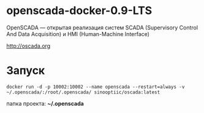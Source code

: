 # openscada-docker-0.9-LTS

OpenSCADA — открытая реализация систем SCADA (Supervisory Control And Data Acquisition) и HMI (Human-Machine Interface)

http://oscada.org

# Запуск

```docker run -d -p 10002:10002 --name openscada --restart=always -v ~/.openscada/:/root/.openscada/ sinooptiic/oscada:latest```

папка проекта: **~/.openscada**
